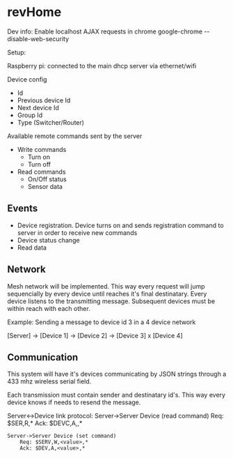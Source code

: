 revHome
=======

Dev info:
	Enable localhost AJAX requests in chrome
		google-chrome  --disable-web-security


Setup:

Raspberry pi:
  connected to the main dhcp server via ethernet/wifi


Device config
  - Id
  - Previous device Id
  - Next device Id
  - Group Id
  - Type (Switcher/Router)

Available remote commands sent by the server
  - Write commands
    - Turn on
    - Turn off
  - Read commands
    - On/Off status
    - Sensor data


Events
-
  - Device registration. Device turns on and sends registration command to server in order to receive new commands
  - Device status change
  - Read data
  
Network
-
  Mesh network will be implemented. This way every request will jump sequencially by every device until reaches it's final destinatary. Every device listens to the transmitting message. Subsequent devices must be within reach with each other.

  Example: Sending a message to device id 3 in a 4 device network
  
  [Server] -> [Device 1] -> [Device 2] -> [Device 3] x [Device 4]
  
Communication
-
  This system will have it's devices communicating by JSON strings through a 433 mhz wireless serial field.
  
  Each transmission must contain sender and destinatary id's. This way every device knows if needs to resend the message.
  
  Server<->Device link protocol:
  	Server->Server Device (read command)
  		Req: $SER,R,*
  		Ack: $DEVC,A,<value>,*
  	
  	Server->Server Device (set command)
  		Req: $SERV,W,<value>,*
  		Ack: $DEV,A,<value>,*
